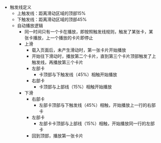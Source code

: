 - 触发线定义
    - 上触发线：距离滑动区域的顶部15%
    - 下触发线：距离滑动区域的顶部45%
  - 自动播放逻辑
    - 同一时间只有一个卡在播放，即按照触发线规则，触发了某张卡，某张卡播放，上一个播放的卡片即停止
    - 上滑
      - 载入页面后，未产生滑动时，第一张卡片开始播放
      - 开始往下滑动时，播放第二个卡片，直到第三个卡片顶部触发了上触发线，再播放第三个卡片
      - 左部卡
        - 卡顶部与下触发线（45%）相触开始播放
      - 右部卡
        - 卡顶部与上部线（15%）相触开始播放
    - 下滑
      - 右部卡
        - 左部卡顶部与下触发线（45%）相触，开始播放上一行的右部卡
      - 左部卡
        - 左部卡卡顶部与上部线（15%）相触，开始播放同一行的左部卡
      - 回到顶部，播放第一张卡片